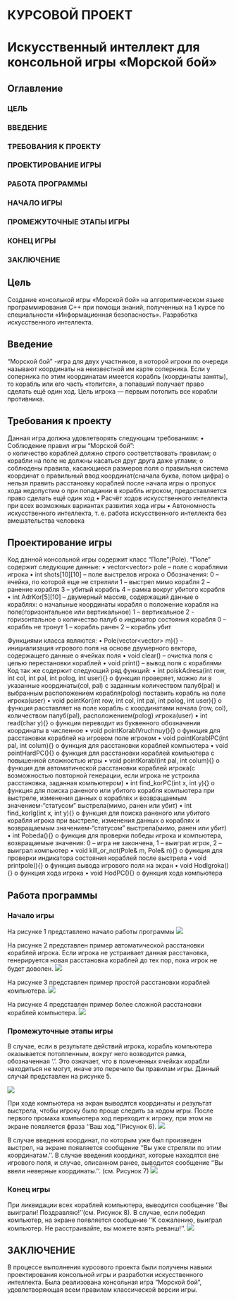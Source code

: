 # КУРСОВОЙ ПРОЕКТ

# Искусственный интеллект для консольной игры «Морской бой»


## Оглавление
### ЦЕЛЬ    
### ВВЕДЕНИЕ   
### ТРЕБОВАНИЯ К ПРОЕКТУ    
### ПРОЕКТИРОВАНИЕ ИГРЫ    
###     РАБОТА ПРОГРАММЫ    
###     НАЧАЛО ИГРЫ    
###     ПРОМЕЖУТОЧНЫЕ ЭТАПЫ ИГРЫ    
###     КОНЕЦ ИГРЫ    
### ЗАКЛЮЧЕНИЕ   

## Цель
Создание консольной игры «Морской бой» на алгоритмическом языке программирования С++ при помощи знаний, полученных на 1 курсе по специальности «Информационная безопасность». Разработка искусственного интеллекта.

## Введение
“Морской бой” -игра для двух участников, в которой игроки по очереди называют координаты на неизвестной им карте соперника. Если у соперника по этим координатам имеется корабль (координаты заняты), то корабль или его часть «топится», а попавший получает право сделать ещё один ход. 
Цель игрока — первым потопить все корабли противника.

## Требования к проекту
Данная игра должна удовлетворять следующим требованиям:
•    Соблюдение правил игры “Морской бой”:  
    o    количество кораблей должно строго соответствовать правилам;
    o    корабли на поле не должны касаться друг друга даже углами;
    o    соблюдены правила, касающиеся размеров поля
    o    правильная система координат
    o    правильный ввод координат(сначала буква, потом цифра)
    o    нельзя править расстановку кораблей после начала игры
    o    пропуск хода недопустим
    o    при попадании в корабль игроком, предоставляется право сделать ещё один ход
•    Расчёт ходов искусственного интеллекта при всех возможных вариантах развития хода игры
•    Автономность искусственного интеллекта, т. е. работа искусственного интеллекта без вмешательства человека

## Проектирование игры
Код данной консольной игры содержит класс “Поле”(Pole). “Поле” содержит следующие данные:
•    vector<vector<int>> pole – поле с кораблями игрока
•    int shots[10][10] – поле выстрелов игрока
    o    Обозначения:
        0 – ячейка, по которой еще не стреляли
        1 – выстрел мимо корабля
        2 – ранение корабля
        3 – убитый корабль
        4 – рамка вокруг убитого корабля
•    int AdrKor[5][10] – двумерный массив, содержащий данные о кораблях:
    o    начальные координаты корабля
    o    положение корабля на поле(горизонтальное или вертикальное)
        1 – вертикальное
        2 - горизонтальное
    o    количество палуб
    o    индикатор состояния корабля
        0 – корабль не тронут
        1 – корабль ранен
        2 – корабль убит

Функциями класса являются:
•    Pole(vector<vector<int>> m){} – инициализация игрового поля на основе двумерного вектора, содержащего данные о ячейках поля
•    void clear() – очистка поля с целью перестановки кораблей
•    void print() – вывод поля с кораблями
Код так же содержит следующий ряд функций:
•    int poiskAdresa(int row, int col, int pal, int polog, int user){}
o    функция проверяет, можно ли в указанные координаты(col, pal) с  заданным количеством палуб(pal) и выбранным расположением корабля(polog) поставить корабль на поле игрока(user)
•    void pointKor(int row, int col, int pal, int polog, int user){}
o    функция расставляет на поле корабль с координатами начала (row, col), количеством палуб(pal), расположением(polog) игрока(user)
•    int read(char y){}
o    функция переводит из буквенного обозначения координаты в численное
•    void pointKorablVruchnuy(){}
o    функция для расстановки кораблей на игровом поле игроком
•    void pointKorablPC(int pal, int colum){}
o    функция для расстановки кораблей компьютера
•    void pointHardPC(){}
o    функция для расстановки кораблей компьютера с повышенной сложностью игры
•    void pointKorabl(int pal, int colum){}
o    функция для автоматической расстановки кораблей игрока(с возможностью повторной генерации, если игрока не устроила расстановка, заданная компьютером)
•    int find_korPC(int x, int y){}
o    функция для поиска раненого или убитого корабля компьютера при выстреле, изменения данных о кораблях и возвращаемым значением-“статусом” выстрела(мимо, ранен или убит)
•    int find_korIg(int x, int y){}
o    функция для поиска раненого или убитого корабля игрока при выстреле, изменения данных о кораблях и возвращаемым значением-“статусом” выстрела(мимо, ранен или убит)
•    int Pobeda(){}
o    функция для проверки победы игрока и компьютера, возвращаемые значения: 0 – игра не закончена, 1 – выиграл игрок, 2 – выиграл компьютер
•    void kill_or_not(Pole& m, Pole& n){}
o    функция для проверки индикатора состояния кораблей после выстрела
•    void printpole(){}
o    функция вывода игрового поля на экран
•    void HodIgroka(){}
o    функция хода игрока
•    void HodPC(){}
o    функция хода компьютера

## Работа программы
### Начало игры
На рисунке 1 представлено начало работы программы
![](https://github.com/callmemiya/Coursework_SeaButtle/blob/master/Illustrations/1.png)

На рисунке 2 представлен пример автоматической расстановки кораблей игрока. Если игрока не устраивает данная расстановка, генерируется новая расстановка кораблей до тех пор, пока игрок не будет доволен.
![](https://github.com/callmemiya/Coursework_SeaButtle/blob/master/Illustrations/2.png)

На рисунке 3 представлен пример простой расстановки кораблей компьютера.
![](https://github.com/callmemiya/Coursework_SeaButtle/blob/master/Illustrations/3.png)

На рисунке 4 представлен пример более сложной расстановки кораблей компьютера.
![](https://github.com/callmemiya/Coursework_SeaButtle/blob/master/Illustrations/4.png)

### Промежуточные этапы игры
В случае, если в результате действий игрока, корабль компьютера оказывается потопленным, вокруг него возводится рамка, обозначенная ‘.’. Это означает, что в помеченных ячейках корабли находиться не могут, иначе это перечило бы правилам игры. Данный случай представлен на рисунке 5.

![](https://github.com/callmemiya/Coursework_SeaButtle/blob/master/Illustrations/5.png)

При ходе компьютера на экран выводятся координаты и результат выстрела, чтобы игроку было проще следить за ходом игры. После первого промаха компьютера ход переходит к игроку, при этом на экране появляется фраза ‘‘Ваш ход.’’(Рисунок 6).
![](https://github.com/callmemiya/Coursework_SeaButtle/blob/master/Illustrations/6.png)

В случае введения координат, по которым уже был произведен выстрел, на экране появляется сообщение ‘‘Вы уже стреляли по этим координатам.’’. В случае введения координат, которые находятся вне игрового поля, и случае, описанном ранее, выводится сообщение ‘‘Вы ввели неверные координаты.’’. (см. Рисунок 7)
![](https://github.com/callmemiya/Coursework_SeaButtle/blob/master/Illustrations/7.png)

### Конец игры
При ликвидации всех кораблей компьютера, выводится сообщение ‘‘Вы выиграли! Поздравляю!’’(см. Рисунок 8). В случае, если победил компьютер, на экране появляется сообщение ‘‘К сожалению, выиграл компьютер. Не расстраивайте, вы можете взять реванш!’’.
![](https://github.com/callmemiya/Coursework_SeaButtle/blob/master/Illustrations/8.png)

## ЗАКЛЮЧЕНИЕ 
В процессе выполнения курсового проекта были получены навыки проектирования консольной игры и разработки искусственного интеллекта. Была реализована консольная игра “Морской бой”, удовлетворяющая всем правилам классической версии игры.

